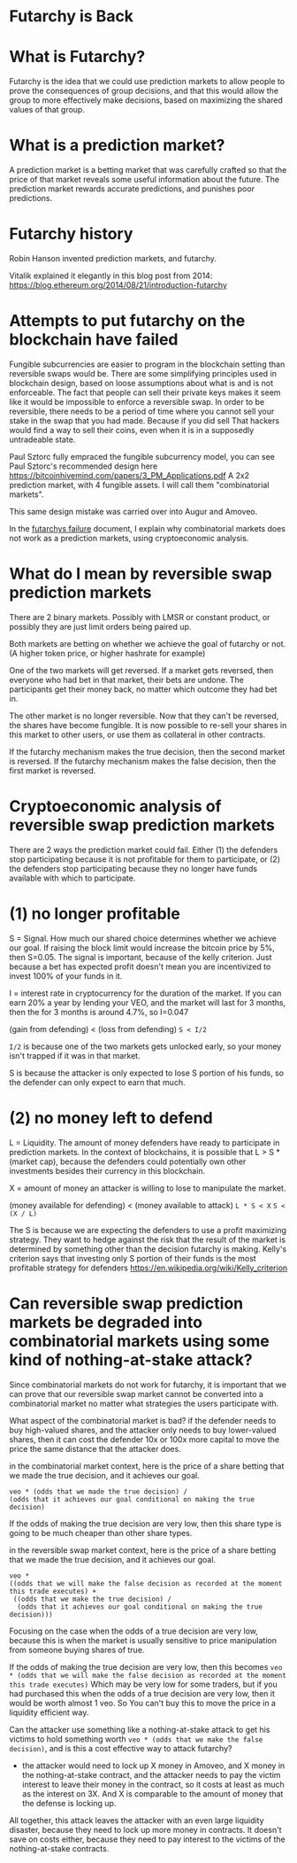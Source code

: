 Futarchy is Back
==========

What is Futarchy?
============

Futarchy is the idea that we could use prediction markets to allow people to prove the consequences of group decisions, and that this would allow the group to more effectively make decisions, based on maximizing the shared values of that group.

What is a prediction market?
===========

A prediction market is a betting market that was carefully crafted so that the price of that market reveals some useful information about the future. The prediction market rewards accurate predictions, and punishes poor predictions.

Futarchy history
========

Robin Hanson invented prediction markets, and futarchy. 

Vitalik explained it elegantly in this blog post from 2014: https://blog.ethereum.org/2014/08/21/introduction-futarchy

Attempts to put futarchy on the blockchain have failed
=======================

Fungible subcurrencies are easier to program in the blockchain setting than reversible swaps would be. There are some simplifying principles used in blockchain design, based on loose assumptions about what is and is not enforceable.
The fact that people can sell their private keys makes it seem like it would be impossible to enforce a reversible swap. In order to be reversible, there needs to be a period of time where you cannot sell your stake in the swap that you had made. Because if you did sell 
That hackers would find a way to sell their coins, even when it is in a supposedly untradeable state.

Paul Sztorc fully empraced the fungible subcurrency model, you can see Paul Sztorc's recommended design here https://bitcoinhivemind.com/papers/3_PM_Applications.pdf
A 2x2 prediction market, with 4 fungible assets. I will call them "combinatorial markets".

This same design mistake was carried over into Augur and Amoveo.

In the [futarchys failure](futarchys_failure.md) document, I explain why combinatorial markets does not work as a prediction markets, using cryptoeconomic analysis.

What do I mean by reversible swap prediction markets
=================

There are 2 binary markets. Possibly with LMSR or constant product, or possibly they are just limit orders being paired up.

Both markets are betting on whether we achieve the goal of futarchy or not. (A higher token price, or higher hashrate for example)

One of the two markets will get reversed.
If a market gets reversed, then everyone who had bet in that market, their bets are undone. The participants get their money back, no matter which outcome they had bet in.

The other market is no longer reversible. Now that they can't be reversed, the shares have become fungible. It is now possible to re-sell your shares in this market to other users, or use them as collateral in other contracts.

If the futarchy mechanism makes the true decision, then the second market is reversed.
If the futarchy mechanism makes the false decision, then the first market is reversed.


Cryptoeconomic analysis of reversible swap prediction markets
======================

There are 2 ways the prediction market could fail.
Either (1) the defenders stop participating because it is not profitable for them to participate, or (2) the defenders stop participating because they no longer have funds available with which to participate.

(1) no longer profitable
=========

S = Signal. How much our shared choice determines whether we achieve our goal. If raising the block limit would increase the bitcoin price by 5%, then S=0.05. The signal is important, because of the kelly criterion. Just because a bet has expected profit doesn't mean you are incentivized to invest 100% of your funds in it.

I = interest rate in cryptocurrency for the duration of the market. If you can earn 20% a year by lending your VEO, and the market will last for 3 months, then the for 3 months is around 4.7%, so I=0.047

(gain from defending) < (loss from defending)
`S < I/2`

`I/2` is because one of the two markets gets unlocked early, so your money isn't trapped if it was in that market.

S is because the attacker is only expected to lose S portion of his funds, so the defender can only expect to earn that much.

(2) no money left to defend
==========

L = Liquidity. The amount of money defenders have ready to participate in prediction markets. In the context of blockchains, it is possible that L > S * (market cap), because the defenders could potentially own other investments besides their currency in this blockchain.

X = amount of money an attacker is willing to lose to manipulate the market.

(money available for defending) < (money available to attack)
`L * S < X`
`S < (X / L)`

The S is because we are expecting the defenders to use a profit maximizing strategy. They want to hedge against the risk that the result of the market is determined by something other than the decision futarchy is making. Kelly's criterion says that investing only S portion of their funds is the most profitable strategy for defenders https://en.wikipedia.org/wiki/Kelly_criterion


Can reversible swap prediction markets be degraded into combinatorial markets using some kind of nothing-at-stake attack?
=================

Since combinatorial markets do not work for futarchy, it is important that we can prove that our reversible swap market cannot be converted into a combinatorial market no matter what strategies the users participate with.

What aspect of the combinatorial market is bad?
if the defender needs to buy high-valued shares, and the attacker only needs to buy lower-valued shares, then it can cost the defender 10x or 100x more capital to move the price the same distance that the attacker does.

in the combinatorial market context, here is the price of a share betting that we made the true decision, and it achieves our goal.
```
veo * (odds that we made the true decision) /
(odds that it achieves our goal conditional on making the true decision)
```
If the odds of making the true decision are very low, then this share type is going to be much cheaper than other share types.

in the reversible swap market context, here is the price of a share betting that we made the true decision, and it achieves our goal.

```
veo *
((odds that we will make the false decision as recorded at the moment this trade executes) +
 ((odds that we make the true decision) /
  (odds that it achieves our goal conditional on making the true decision)))
```

Focusing on the case when the odds of a true decision are very low, because this is when the market is usually sensitive to price manipulation from someone buying shares of true.

If the odds of making the true decision are very low, then this becomes ```veo * (odds that we will make the false decision as recorded at the moment this trade executes)```
Which may be very low for some traders, but if you had purchased this when the odds of a true decision are very low, then it would be worth almost 1 veo. So You can't buy this to move the price in a liquidity efficient way.

Can the attacker use something like a nothing-at-stake attack to get his victims to hold something worth `veo * (odds that we make the false decision)`, and is this a cost effective way to attack futarchy?
* the attacker would need to lock up X money in Amoveo, and X money in the nothing-at-stake contract, and the attacker needs to pay the victim interest to leave their money in the contract, so it costs at least as much as the interest on 3X. And X is comparable to the amount of money that the defense is locking up.

All together, this attack leaves the attacker with an even large liquidity disaster, because they need to lock up more money in contracts. It doesn't save on costs either, because they need to pay interest to the victims of the nothing-at-stake contracts.

